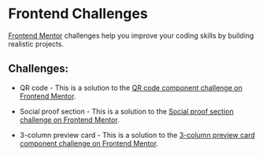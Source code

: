 # Frontend Challenges

[Frontend Mentor](https://www.frontendmentor.io) challenges help you improve your coding skills by building realistic projects.

## Challenges:

- QR code - This is a solution to the [QR code component challenge on Frontend Mentor](https://www.frontendmentor.io/challenges/qr-code-component-iux_sIO_H).

- Social proof section - This is a solution to the [Social proof section challenge on Frontend Mentor](https://www.frontendmentor.io/challenges/social-proof-section-6e0qTv_bA).

- 3-column preview card - This is a solution to the [3-column preview card component challenge on Frontend Mentor](https://www.frontendmentor.io/challenges/3column-preview-card-component-pH92eAR2-).
